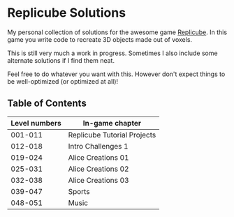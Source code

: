 # Replicube Solutions

My personal collection of solutions for the awesome game
[Replicube](https://store.steampowered.com/app/3401490/Replicube/). In this game
you write code to recreate 3D objects made out of voxels.

This is still very much a work in progress. Sometimes I also include some
alternate solutions if I find them neat.

Feel free to do whatever you want with this. However don't expect things to be
well-optimized (or optimized at all)!

## Table of Contents

| Level numbers | In-game chapter             |
| ------------- | --------------------------- |
| 001-011       | Replicube Tutorial Projects |
| 012-018       | Intro Challenges 1          |
| 019-024       | Alice Creations 01          |
| 025-031       | Alice Creations 02          |
| 032-038       | Alice Creations 03          |
| 039-047       | Sports                      |
| 048-051       | Music                       |
